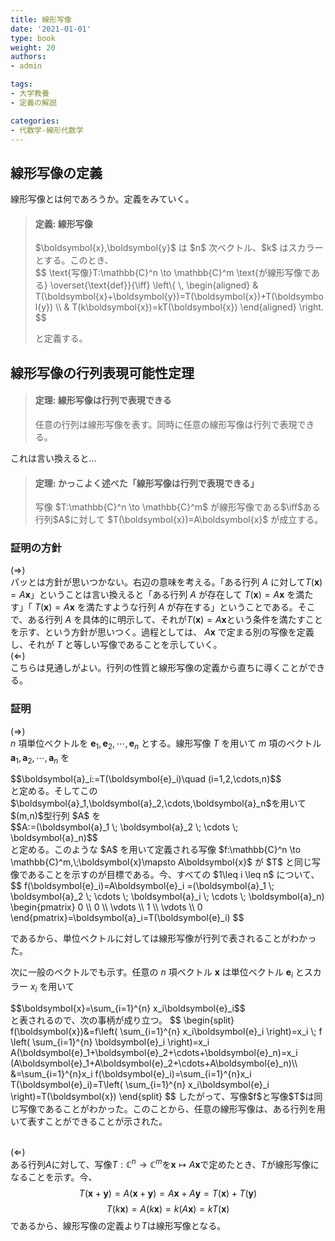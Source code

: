 ```yaml
---
title: 線形写像
date: '2021-01-01'
type: book
weight: 20
authors:
- admin

tags:
- 大学教養
- 定義の解説

categories:
- 代数学-線形代数学
---
```


## 線形写像の定義

線形写像とは何であろうか。定義をみていく。

<blockquote class="callout_definition">
        <h4>定義: 線形写像</h4>
$\boldsymbol{x},\boldsymbol{y}$ は $n$ 次ベクトル、$k$ はスカラーとする。このとき、
<div class="suushiki">
$$
\text{写像}T:\mathbb{C}^n \to \mathbb{C}^m \text{が線形写像である} \overset{\text{def}}{\iff}
\left\{ \,
    \begin{aligned}
    & T(\boldsymbol{x}+\boldsymbol{y})=T(\boldsymbol{x})+T(\boldsymbol{y}) \\
    & T(k\boldsymbol{x})=kT(\boldsymbol{x})
    \end{aligned}
\right.
$$
</div>

と定義する。</blockquote>

## 線形写像の行列表現可能性定理

<blockquote class="callout_theorem">
    <h4>定理: 線形写像は行列で表現できる</h4>
    任意の行列は線形写像を表す。同時に任意の線形写像は行列で表現できる。
</blockquote>

これは言い換えると...

<blockquote class="callout_theorem">
    <h4>定理: かっこよく述べた「線形写像は行列で表現できる」</h4>
    写像 $T:\mathbb{C}^n \to \mathbb{C}^m$ が線形写像である$\iff$ある行列$A$に対して $T(\boldsymbol{x})=A\boldsymbol{x}$ が成立する。
</blockquote>

### 証明の方針

($\Rightarrow$) <br>
パッとは方針が思いつかない。右辺の意味を考える。「ある行列 $A$ に対して$T(\boldsymbol{x})=A\boldsymbol{x}$」ということは言い換えると「ある行列 $A$ が存在して $T(\boldsymbol{x})=A\boldsymbol{x}$ を満たす」「 $T(\boldsymbol{x})=A\boldsymbol{x}$ を満たすような行列 $A$ が存在する」ということである。そこで、ある行列 $A$ を具体的に明示して、それが$T(\boldsymbol{x})=A\boldsymbol{x}$という条件を満たすことを示す、という方針が思いつく。過程としては、 $A\boldsymbol{x}$ で定まる別の写像を定義し、それが $T$ と等しい写像であることを示していく。 
<br>
($\Leftarrow$) <br>
こちらは見通しがよい。行列の性質と線形写像の定義から直ちに導くことができる。

### 証明

($\Rightarrow$) <br>
 $n$ 項単位ベクトルを $\boldsymbol{e}_1,\boldsymbol{e}_2,\cdots ,\boldsymbol{e}_n$ とする。線形写像 $T$ を用いて $m$ 項のベクトル $\boldsymbol{a}_1,\boldsymbol{a}_2,\cdots,\boldsymbol{a}_n$ を
 <div class="suushiki">$$\boldsymbol{a}_i:=T(\boldsymbol{e}_i)\quad (i=1,2,\cdots,n)$$</div>
 と定める。そしてこの$\boldsymbol{a}_1,\boldsymbol{a}_2,\cdots,\boldsymbol{a}_n$を用いて$(m,n)$型行列 $A$ を
 <div class="suushiki">$$A:=(\boldsymbol{a}_1 \; \boldsymbol{a}_2 \; \cdots \; \boldsymbol{a}_n)$$</div>
 と定める。このような $A$ を用いて定義される写像 $f:\mathbb{C}^n \to \mathbb{C}^m,\;\boldsymbol{x}\mapsto A\boldsymbol{x}$ が $T$ と同じ写像であることを示すのが目標である。今、すべての $1\leq i \leq n$ について、

<div class="suushiki">
$$
f(\boldsymbol{e}_i)=A\boldsymbol{e}_i
 =(\boldsymbol{a}_1 \; \boldsymbol{a}_2 \; \cdots \; \boldsymbol{a}_i \; \cdots \; \boldsymbol{a}_n)
 \begin{pmatrix}
0 \\
0 \\
\vdots \\
1 \\
\vdots \\
0
\end{pmatrix}=\boldsymbol{a}_i=T(\boldsymbol{e}_i)
$$
</div>

であるから、単位ベクトルに対しては線形写像が行列で表されることがわかった。
 
次に一般のベクトルでも示す。任意の $n$ 項ベクトル $\boldsymbol{x}$ は単位ベクトル $\boldsymbol{e}_i$ とスカラー $x_i$ を用いて
<div class="suushiki">$$\boldsymbol{x}=\sum_{i=1}^{n} x_i\boldsymbol{e}_i$$</div>
と表されるので、次の事柄が成り立つ。
$$
 \begin{split}
 f(\boldsymbol{x})&=f\left( \sum_{i=1}^{n} x_i\boldsymbol{e}_i \right)=x_i \; f \left( \sum_{i=1}^{n} \boldsymbol{e}_i \right)=x_i A(\boldsymbol{e}_1+\boldsymbol{e}_2+\cdots+\boldsymbol{e}_n)=x_i (A\boldsymbol{e}_1+A\boldsymbol{e}_2+\cdots+A\boldsymbol{e}_n)\\
 &=\sum_{i=1}^{n}x_i f(\boldsymbol{e}_i)=\sum_{i=1}^{n}x_i T(\boldsymbol{e}_i)=T\left( \sum_{i=1}^{n} x_i\boldsymbol{e}_i \right)=T(\boldsymbol{x})
\end{split}
$$
したがって、写像$f$と写像$T$は同じ写像であることがわかった。このことから、任意の線形写像は、ある行列を用いて表すことができることが示された。<br> <br>

($\Leftarrow$) <br>
ある行列$A$に対して、写像$T:\mathbb{C}^n \to \mathbb{C}^m$を$\boldsymbol{x}\mapsto A\boldsymbol{x}$で定めたとき、$T$が線形写像になることを示す。今、
$$T(\boldsymbol{x}+\boldsymbol{y})=A(\boldsymbol{x}+\boldsymbol{y})=A\boldsymbol{x}+A\boldsymbol{y}=T(\boldsymbol{x})+T(\boldsymbol{y})$$
$$T(k\boldsymbol{x})=A(k\boldsymbol{x})=k(A\boldsymbol{x})=kT(\boldsymbol{x})$$
であるから、線形写像の定義より$T$は線形写像となる。

